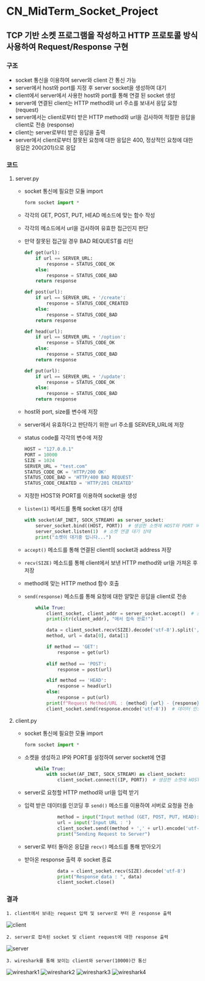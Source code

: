 # CN_MidTerm_Socket_Project
## TCP 기반 소켓 프로그램을 작성하고 HTTP 프로토콜 방식 사용하여 Request/Response 구현

### 구조

- socket 통신을 이용하여 server와 client 간 통신 가능
- server에서 host와 port를 지정 후 server socket을 생성하여 대기
- client에서 server에서 사용한 host와 port를 통해 연결 된 socket 생성
- server에 연결된 client는 HTTP method와 url 주소를 보내서 응답 요청 (request)
- server에서는 client로부터 받은 HTTP method와 url을 검사하여 적절한 응답을 client로 전송 (response)
- client는 server로부터 받은 응답을 출력
- server에서 client로부터 잘못된 요청에 대한 응답은 400, 정상적인 요청에 대한 응답은 200(201)으로 응답
    
### 코드

1. server.py

    - socket 통신에 필요한 모듈 import
        ```python
        form socket import *
        ```


    - 각각의 GET, POST, PUT, HEAD 메소드에 맞는 함수 작성
    - 각각의 메소드에서 url을 검사하여 유효한 접근인지 판단
    - 만약 잘못된 접근일 경우 BAD REQUEST를 리턴

        ```python
        def get(url):
            if url == SERVER_URL:
                response = STATUS_CODE_OK
            else:
                response = STATUS_CODE_BAD
            return response

        def post(url):
            if url == SERVER_URL + '/create':
                response = STATUS_CODE_CREATED
            else:
                response = STATUS_CODE_BAD
            return response

        def head(url):
            if url == SERVER_URL + '/option':
                response = STATUS_CODE_OK
            else:
                response = STATUS_CODE_BAD
            return response

        def put(url):
            if url == SERVER_URL + '/update':
                response = STATUS_CODE_OK
            else:
                response = STATUS_CODE_BAD
            return response
        ```


    - host와 port, size를 변수에 저장
    - server에서 유효하다고 판단하기 위한 url 주소를 SERVER_URL에 저장
    - status code를 각각의 변수에 저장
        ```python
        HOST = "127.0.0.1"
        PORT = 10000
        SIZE = 1024
        SERVER_URL = "test.com"
        STATUS_CODE_OK = 'HTTP/200 OK'
        STATUS_CODE_BAD = 'HTTP/400 BAD REQUEST'
        STATUS_CODE_CREATED = 'HTTP/201 CREATED'
        ```


    - 지정한 HOST와 PORT를 이용하여 socket을 생성
    - `listen(1)` 메서드를 통해 socket 대기 상태
        ```python
        with socket(AF_INET, SOCK_STREAM) as server_socket:
            server_socket.bind((HOST, PORT))  # 생성한 소켓에 HOST와 PORT 바인딩
            server_socket.listen(1)  # 소켓 연결 대기 상태
            print("소켓이 대기중 입니다...")
        ```
    

    - `accept()` 메소드를 통해 연결된 client의 socket과 address 저장
    - `recv(SIZE)` 메소드를 통해 client에서 보낸 HTTP method와 url을 가져온 후 저장
    - method에 맞는 HTTP method 함수 호출
    - `send(response)` 메소드를 통해 요청에 대한 알맞은 응답을 client로 전송
        ```python
            while True:
                client_socket, client_addr = server_socket.accept()  # 소켓이 연결 될 떄 client의 소켓과 주소 반환
                print(str(client_addr), "에서 접속 완료!")

                data = client_socket.recv(SIZE).decode('utf-8').split(',')  # client에서 보내는 데이터 받기
                method, url = data[0], data[1]

                if method == 'GET':
                    response = get(url)
                
                elif method == 'POST':
                    response = post(url)

                elif method == 'HEAD':
                    response = head(url)
                else:
                    response = put(url)
                print(f"Request Method/URL : {method} {url} - {response}")
                client_socket.send(response.encode('utf-8'))  # 데이터 인코딩하여 보내기
        ```


2. client.py

    - socket 통신에 필요한 모듈 import
        ```python
        form socket import *
        ```


    - 소켓을 생성하고 IP와 PORT를 설정하여 server socket에 연결
        ```python
            while True:
                with socket(AF_INET, SOCK_STREAM) as client_socket:
                    client_socket.connect((IP, PORT))  # 생성한 소켓에 HOST와 PORT 연결
        ```


    - server로 요청할 HTTP method와 url을 입력 받기
    - 입력 받은 데이터를 인코딩 후 `send()` 메소드를 이용하여 서버로 요청을 전송
        ```python
                    method = input("Input method (GET, POST, PUT, HEAD): ")
                    url = input('Input URL : ')
                    client_socket.send((method + ',' + url).encode('utf-8'))
                    print("Sending Request to Server")
        ```

    
    - server로 부터 돌아온 응답을 `recv()` 메소드를 통해 받아오기
    - 받아온 response 출력 후 socket 종료
        ```python
                    data = client_socket.recv(SIZE).decode('utf-8')
                    print("Response data : ", data)
                    client_socket.close()
        ```



### 결과
    1. client에서 보내는 request 입력 및 server로 부터 온 response 출력
![client](./readme_img/client.png)

    2. server로 접속된 socket 및 client request에 대한 response 출력
![server](./readme_img/server.png)

    3. wireshark를 통해 보이는 client와 server(10000)간 통신
![wireshark1](./readme_img/wireshark1.png)
![wireshark2](./readme_img/wireshark2.png)
![wireshark3](./readme_img/wireshark3.png)
![wireshark4](./readme_img/wireshark4.png)




